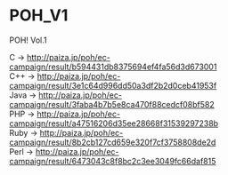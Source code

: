 POH_V1
======

POH! Vol.1

C    -> http://paiza.jp/poh/ec-campaign/result/b594431db8375694ef4fa56d3d673001<br>
C++  -> http://paiza.jp/poh/ec-campaign/result/3e1c64d996dd50a3df2b2d0ceb41953f<br>
Java -> http://paiza.jp/poh/ec-campaign/result/3faba4b7b5e8ca470f88cedcf08bf582<br>
PHP  -> http://paiza.jp/poh/ec-campaign/result/a47516206d35ee28668f31539297238b<br>
Ruby -> http://paiza.jp/poh/ec-campaign/result/8b2cb127cd659e320f7cf3758808de2d<br>
Perl -> http://paiza.jp/poh/ec-campaign/result/6473043c8f8bc2c3ee3049fc66daf815<br>
